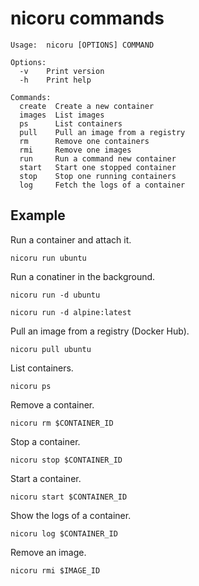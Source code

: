 # nicoru commands

```
Usage:  nicoru [OPTIONS] COMMAND

Options:
  -v    Print version
  -h    Print help

Commands:
  create  Create a new container
  images  List images
  ps      List containers
  pull    Pull an image from a registry
  rm      Remove one containers
  rmi     Remove one images
  run     Run a command new container
  start   Start one stopped container
  stop    Stop one running containers
  log     Fetch the logs of a container
```

## Example

Run a container and attach it.

```
nicoru run ubuntu
```

Run a conatiner in the background.

```
nicoru run -d ubuntu
```

```
nicoru run -d alpine:latest
```

Pull an image from a registry (Docker Hub).

```
nicoru pull ubuntu
```

List containers.

```
nicoru ps
```

Remove a container.

```
nicoru rm $CONTAINER_ID
```

Stop a container.

```
nicoru stop $CONTAINER_ID
```

Start a container.

```
nicoru start $CONTAINER_ID
```

Show the logs of a container.

```
nicoru log $CONTAINER_ID
```

Remove an image.

```
nicoru rmi $IMAGE_ID
```
